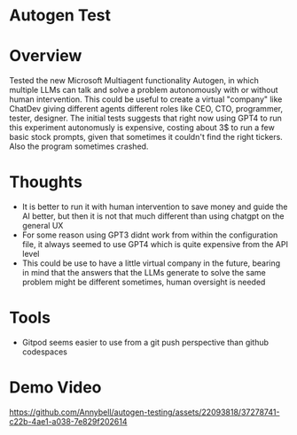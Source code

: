 # Autogen Test

# Overview

Tested the new Microsoft Multiagent functionality Autogen, in which multiple LLMs can talk and solve a problem autonomously with or without human intervention. This could be useful to create a virtual "company" like ChatDev giving different agents different roles like CEO, CTO, programmer, tester, designer. The initial tests suggests that right now using GPT4 to run this experiment autonomusly is expensive, costing about 3$ to run a few basic stock prompts, given that sometimes it couldn't find the right tickers. Also the program sometimes crashed. 

# Thoughts

- It is better to run it with human intervention to save money and guide the AI better, but then it is not that much different than using chatgpt on the general UX
- For some reason using GPT3 didnt work from within the configuration file, it always seemed to use GPT4 which is quite expensive from the API level
- This could be use to have a little virtual company in the future, bearing in mind that the answers that the LLMs generate to solve the same problem might be different sometimes, human oversight is needed

# Tools
- Gitpod seems easier to use from a git push perspective than github codespaces
  
# Demo Video
https://github.com/Annybell/autogen-testing/assets/22093818/37278741-c22b-4ae1-a038-7e829f202614



